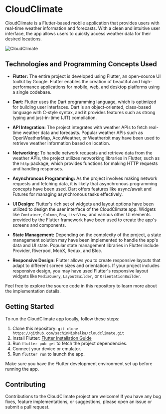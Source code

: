 # CloudClimate

CloudClimate is a Flutter-based mobile application that provides users with real-time weather information and forecasts. With a clean and intuitive user interface, the app allows users to quickly access weather data for their desired locations.

![CloudClimate](https://github.com/sachinNishalka/cloudclimate/assets/72740598/19cd4f7d-7a54-495c-8aa9-7a945d1a33bb)

## Technologies and Programming Concepts Used

- **Flutter:** The entire project is developed using Flutter, an open-source UI toolkit by Google. Flutter enables the creation of beautiful and high-performance applications for mobile, web, and desktop platforms using a single codebase.

- **Dart:** Flutter uses the Dart programming language, which is optimized for building user interfaces. Dart is an object-oriented, class-based language with C-style syntax, and it provides features such as strong typing and just-in-time (JIT) compilation.

- **API Integration:** The project integrates with weather APIs to fetch real-time weather data and forecasts. Popular weather APIs such as OpenWeatherMap, AccuWeather, or Weatherbit may have been used to retrieve weather information based on location.

- **Networking:** To handle network requests and retrieve data from the weather APIs, the project utilizes networking libraries in Flutter, such as the `http` package, which provides functions for making HTTP requests and handling responses.

- **Asynchronous Programming:** As the project involves making network requests and fetching data, it is likely that asynchronous programming concepts have been used. Dart offers features like async/await and Futures for managing asynchronous tasks effectively.

- **UI Design:** Flutter's rich set of widgets and layout options have been utilized to design the user interface of the CloudClimate app. Widgets like `Container`, `Column`, `Row`, `ListView`, and various other UI elements provided by the Flutter framework have been used to create the app's screens and components.

- **State Management:** Depending on the complexity of the project, a state management solution may have been implemented to handle the app's data and UI state. Popular state management libraries in Flutter include Provider, Riverpod, MobX, Redux, and Bloc.

- **Responsive Design:** Flutter allows you to create responsive layouts that adapt to different screen sizes and orientations. If your project includes responsive design, you may have used Flutter's responsive layout widgets like `MediaQuery`, `LayoutBuilder`, or `OrientationBuilder`.

Feel free to explore the source code in this repository to learn more about the implementation details.

## Getting Started

To run the CloudClimate app locally, follow these steps:

1. Clone this repository: `git clone https://github.com/sachinNishalka/cloudclimate.git`
2. Install Flutter: [Flutter Installation Guide](https://flutter.dev/docs/get-started/install)
3. Run `flutter pub get` to fetch the project dependencies.
4. Connect your device or emulator.
5. Run `flutter run` to launch the app.

Make sure you have the Flutter development environment set up before running the app.

## Contributing

Contributions to the CloudClimate project are welcome! If you have any bug fixes, feature implementations, or suggestions, please open an issue or submit a pull request.


